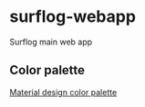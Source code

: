 # surflog-webapp
 Surflog main web app

## Color palette
[Material design color palette](https://htmlcolorcodes.com/color-chart/material-design-color-chart/)
